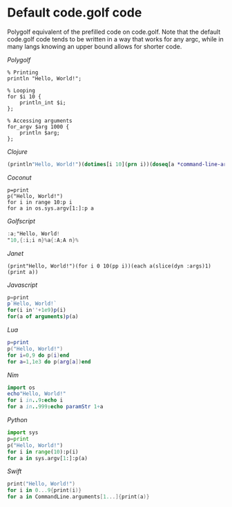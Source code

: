 # Default code.golf code

Polygolf equivalent of the prefilled code on code.golf. Note that the default code.golf code tends to be written in a way that works for any argc, while in many langs knowing an upper bound allows for shorter code.

_Polygolf_

```polygolf
% Printing
println "Hello, World!";

% Looping
for $i 10 {
    println_int $i;
};

% Accessing arguments
for_argv $arg 1000 {
    println $arg;
};
```

_Clojure_

```clojure
(println"Hello, World!")(dotimes[i 10](prn i))(doseq[a *command-line-args*](println a))
```

_Coconut_

```coconut
p=print
p("Hello, World!")
for i in range 10:p i
for a in os.sys.argv[1:]:p a
```

_Golfscript_

```gs
:a;"Hello, World!
"10,{:i;i n}%a{:A;A n}%
```

_Janet_

```janet
(print"Hello, World!")(for i 0 10(pp i))(each a(slice(dyn :args)1)(print a))
```

_Javascript_

```javascript
p=print
p`Hello, World!`
for(i in''+1e9)p(i)
for(a of arguments)p(a)
```

_Lua_

```lua
p=print
p("Hello, World!")
for i=0,9 do p(i)end
for a=1,1e3 do p(arg[a])end
```

_Nim_

```nim
import os
echo"Hello, World!"
for i in..9:echo i
for a in..999:echo paramStr 1+a
```

_Python_

```python
import sys
p=print
p("Hello, World!")
for i in range(10):p(i)
for a in sys.argv[1:]:p(a)
```

_Swift_

```swift
print("Hello, World!")
for i in 0...9{print(i)}
for a in CommandLine.arguments[1...]{print(a)}
```
